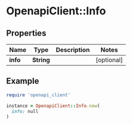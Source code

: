 # OpenapiClient::Info

## Properties

| Name | Type | Description | Notes |
| ---- | ---- | ----------- | ----- |
| **info** | **String** |  | [optional] |

## Example

```ruby
require 'openapi_client'

instance = OpenapiClient::Info.new(
  info: null
)
```

